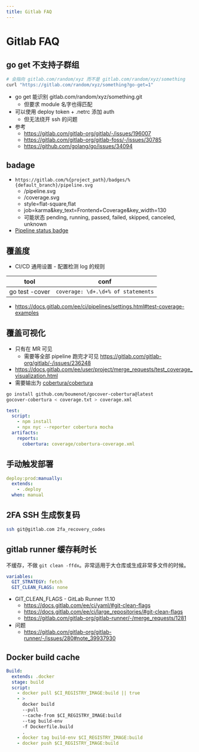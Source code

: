 ```yaml
---
title: Gitlab FAQ
---
```


# Gitlab FAQ

## go get 不支持子群组

```bash
# 会指向 gitlab.com/random/xyz 而不是 gitlab.com/random/xyz/something
curl "https://gitlab.com/random/xyz/something?go-get=1"
```

- go get 能识别 gitlab.com/random/xyz/something.git
  - 但要求 module 名字也得匹配
- 可以使用 deploy token + .netrc 添加 auth
  - 但无法绕开 ssh 的问题
- 参考
  - https://gitlab.com/gitlab-org/gitlab/-/issues/196007
  - https://gitlab.com/gitlab-org/gitlab-foss/-/issues/30785
  - https://github.com/golang/go/issues/34094

## badage

- `https://gitlab.com/%{project_path}/badges/%{default_branch}/pipeline.svg`
  - /pipeline.svg
  - /coverage.svg
  - style=flat-square,flat
  - job=karma&key_text=Frontend+Coverage&key_width=130
  - 可能状态 pending, running, passed, failed, skipped, canceled, unknown
- [Pipeline status badge](https://docs.gitlab.com/ee/ci/pipelines/settings.html#pipeline-status-badge)

## 覆盖度

- CI/CD 通用设置 - 配置检测 log 的规则

| tool           | conf                               |
| -------------- | ---------------------------------- |
| go test -cover | `coverage: \d+.\d+% of statements` |

- https://docs.gitlab.com/ee/ci/pipelines/settings.html#test-coverage-examples

## 覆盖可视化

- 只有在 MR 可见
  - 需要等全部 pipeline 跑完才可见 https://gitlab.com/gitlab-org/gitlab/-/issues/236248
- https://docs.gitlab.com/ee/user/project/merge_requests/test_coverage_visualization.html
- 需要输出为 [cobertura/cobertura](https://github.com/cobertura/cobertura)

```bash
go install github.com/boumenot/gocover-cobertura@latest
gocover-cobertura < coverage.txt > coverage.xml
```

```yaml
test:
  script:
    - npm install
    - npx nyc --reporter cobertura mocha
  artifacts:
    reports:
      cobertura: coverage/cobertura-coverage.xml
```

## 手动触发部署

```yaml
deploy:prod:manually:
  extends:
    - .deploy
  when: manual
```

## 2FA SSH 生成恢复码

```bash
ssh git@gitlab.com 2fa_recovery_codes
```

## gitlab runner 缓存耗时长

不缓存，不做 `git clean -ffdx`。非常适用于大仓库或生成非常多文件的时候。


```yaml
variables:
  GIT_STRATEGY: fetch
  GIT_CLEAN_FLAGS: none
```

- GIT_CLEAN_FLAGS - GitLab Runner 11.10
  - https://docs.gitlab.com/ee/ci/yaml/#git-clean-flags
  - https://docs.gitlab.com/ee/ci/large_repositories/#git-clean-flags
  - https://gitlab.com/gitlab-org/gitlab-runner/-/merge_requests/1281
- 问题
  - https://gitlab.com/gitlab-org/gitlab-runner/-/issues/280#note_39937930

## Docker build cache


```yaml
Build:
  extends: .docker
  stage: build
  script:
    - docker pull $CI_REGISTRY_IMAGE:build || true
    - >
      docker build
      --pull
      --cache-from $CI_REGISTRY_IMAGE:build
      --tag build-env
      -f Dockerfile.build
      .
    - docker tag build-env $CI_REGISTRY_IMAGE:build
    - docker push $CI_REGISTRY_IMAGE:build
```
